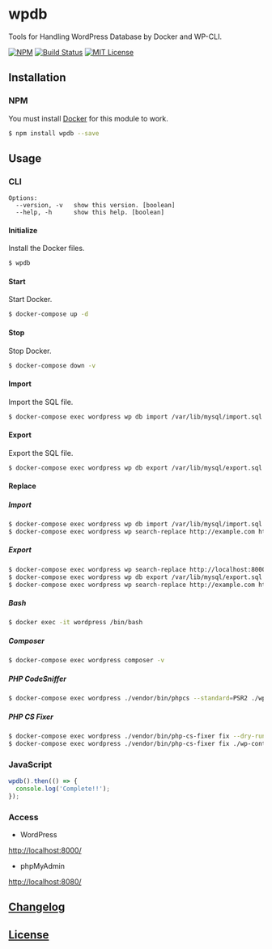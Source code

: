 # wpdb

Tools for Handling WordPress Database by Docker and WP-CLI.

[![NPM](https://nodei.co/npm/wpdb.png)](https://nodei.co/npm/wpdb/)
[![Build Status](https://travis-ci.org/isaxxx/wpdb.svg?branch=master)](https://travis-ci.org/isaxxx/wpdb)
[![MIT License](http://img.shields.io/badge/license-MIT-blue.svg?style=flat)](LICENSE)

## Installation

### NPM

You must install [Docker](https://www.docker.com/) for this module to work.

```bash
$ npm install wpdb --save
```

## Usage

### CLI

```
Options:
  --version, -v   show this version. [boolean]
  --help, -h      show this help. [boolean]
```

#### Initialize

Install the Docker files.

```bash
$ wpdb
```

#### Start

Start Docker.

```bash
$ docker-compose up -d
```

#### Stop

Stop Docker.

```bash
$ docker-compose down -v
```

#### Import

Import the SQL file.

```bash
$ docker-compose exec wordpress wp db import /var/lib/mysql/import.sql --allow-root
```

#### Export

Export the SQL file.

```bash
$ docker-compose exec wordpress wp db export /var/lib/mysql/export.sql --allow-root
```

#### Replace

##### Import

```bash
$ docker-compose exec wordpress wp db import /var/lib/mysql/import.sql --allow-root
$ docker-compose exec wordpress wp search-replace http://example.com http://localhost:8000 --allow-root
```

##### Export

```bash
$ docker-compose exec wordpress wp search-replace http://localhost:8000 http://example.com --allow-root
$ docker-compose exec wordpress wp db export /var/lib/mysql/export.sql --allow-root
$ docker-compose exec wordpress wp search-replace http://example.com http://localhost:8000 --allow-root
```

##### Bash

```bash
$ docker exec -it wordpress /bin/bash
```

##### Composer

```bash
$ docker-compose exec wordpress composer -v
```

##### PHP CodeSniffer

```bash
$ docker-compose exec wordpress ./vendor/bin/phpcs --standard=PSR2 ./wp-content/themes/my-theme/
```

##### PHP CS Fixer

```bash
$ docker-compose exec wordpress ./vendor/bin/php-cs-fixer fix --dry-run --diff --diff-format udiff ./wp-content/themes/my-theme/
$ docker-compose exec wordpress ./vendor/bin/php-cs-fixer fix ./wp-content/themes/my-theme/
```

### JavaScript

```js
wpdb().then(() => {
  console.log('Complete!!');
});
```

### Access

* WordPress

[http://localhost:8000/](http://localhost:8000/)

* phpMyAdmin

[http://localhost:8080/](http://localhost:8080/)

## [Changelog](CHANGELOG.md)

## [License](LICENSE)
